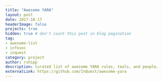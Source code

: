 ```yaml
---
title: "Awesome YARA"
layout: post
date: 2017-10-17
headerImage: false
projects: true
hidden: true # don't count this post in blog pagination
tag:
- awesome-list
- infosec
- inquest
category: project
author: rshipp
description: Curated list of awesome YARA rules, tools, and people.
externalLink: https://github.com/InQuest/awesome-yara
---
```

